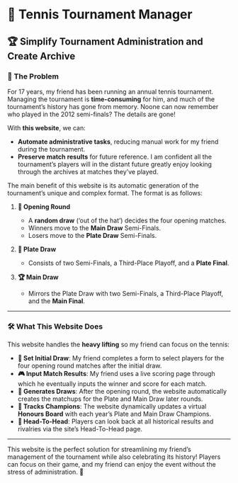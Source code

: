 # 🎾 Tennis Tournament Manager  

## 🏆 Simplify Tournament Administration and Create Archive  

### 🤔 The Problem  

For 17 years, my friend has been running an annual tennis tournament. Managing the tournament is **time-consuming** for him, and much of the tournament’s history has gone from memory. Noone can now remember who played in the 2012 semi-finals? The details are gone!  

With **this website**, we can:  
- **Automate administrative tasks**, reducing manual work for my friend during the tournament.  
- **Preserve match results** for future reference. I am confident all the tournament’s players will in the distant future greatly enjoy looking through the archives at matches they’ve played.

The main benefit of this website is its automatic generation of the tournament’s unique and complex format. The format is as follows:  

1. **🎲 Opening Round**  
   - A **random draw** (‘out of the hat’) decides the four opening matches.  
   - Winners move to the **Main Draw** Semi-Finals.  
   - Losers move to the **Plate Draw** Semi-Finals.  

2. **🏅 Plate Draw**  
   - Consists of two Semi-Finals, a Third-Place Playoff, and a **Plate Final**.  

3. **🏆 Main Draw**  
   - Mirrors the Plate Draw with two Semi-Finals, a Third-Place Playoff, and the **Main Final**.  

---

### 🛠️ What This Website Does  

This website handles the **heavy lifting** so my friend can focus on the tennis:  

- **🎲 Set Initial Draw**: My friend completes a form to select players for the four opening round matches after the initial draw.  
- **🎮 Input Match Results**: My friend uses a live scoring page through which he eventually inputs the winner and score for each match.  
- **📅 Generates Draws**: After the opening round, the website automatically creates the matchups for the Plate and Main Draw later rounds.  
- **🏅 Tracks Champions**: The website dynamically updates a virtual **Honours Board** with each year’s Plate and Main Draw Champions.  
- **📅 Head-To-Head**: Players can look back at all historical results and rivalries via the site’s Head-To-Head page. 

---

This website is the perfect solution for streamlining my friend’s management of the tournament while also celebrating its history! Players can focus on their game, and my friend can enjoy the event without the stress of administration. 🎾
